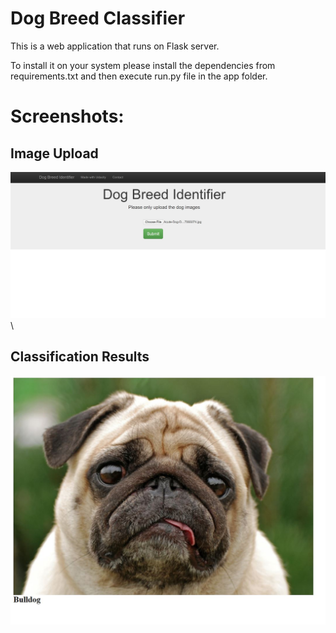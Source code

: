 # Dog Breed Classifier

This is a web application that runs on Flask server.

To install it on your system please install the dependencies from requirements.txt and then execute run.py file in the app folder.

# Screenshots:

## Image Upload
![title](images/image1.JPG) \

## Classification Results
![title](images/image2.JPG)